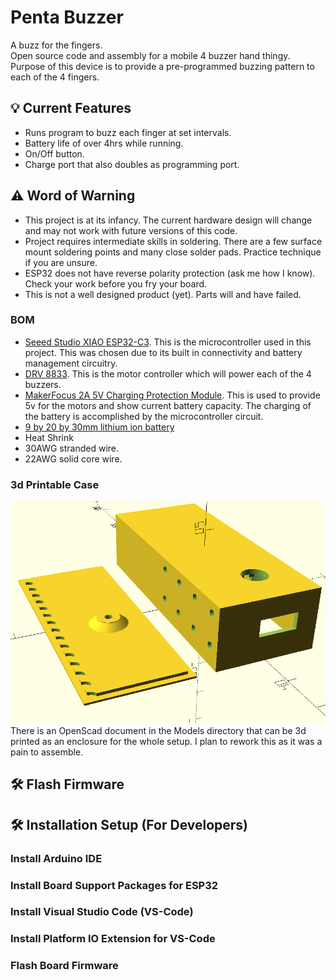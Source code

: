 # Penta Buzzer
A buzz for the fingers.  
Open source code and assembly for a mobile 4 buzzer hand thingy.  
Purpose of this device is to provide a pre-programmed buzzing pattern to each of the 4 fingers.  
## 💡 Current Features
* Runs program to buzz each finger at set intervals.
* Battery life of over 4hrs while running.
* On/Off button.
* Charge port that also doubles as programming port.
## ⚠️ Word of Warning
* This project is at its infancy. The current hardware design will change and may not work with future versions of this code.
* Project requires intermediate skills in soldering. There are a few surface mount soldering points and many close solder pads. Practice technique if you are unsure.
* ESP32 does not have reverse polarity protection (ask me how I know). Check your work before you fry your board.
* This is not a well designed product (yet). Parts will and have failed. 
### BOM
* [Seeed Studio XIAO ESP32-C3][esp32_c3_link]. This is the microcontroller used in this project. This was chosen due to its built in connectivity and battery management circuitry.  
* [DRV 8833][drv_8833_link]. This is the motor controller which will power each of the 4 buzzers.  
* [MakerFocus 2A 5V Charging Protection Module][makerfocus_charge_discharge_module_link]. This is used to provide 5v for the motors and show current battery capacity. The charging of the battery is accomplished by the microcontroller circuit.
* [9 by 20 by 30mm lithium ion battery][lithium_ion_battery_link] 
* Heat Shrink
* 30AWG stranded wire.
* 22AWG solid core wire.
### 3d Printable Case
![3d Printable Case](resources/Case_Mk1.PNG)
There is an OpenScad document in the Models directory that can be 3d printed as an enclosure for the whole setup. I plan to rework this as it was a pain to assemble.
## 🛠 Flash Firmware


## 🛠 Installation Setup (For Developers)
### Install Arduino IDE
### Install Board Support Packages for ESP32
### Install Visual Studio Code (VS-Code)


### Install Platform IO Extension for VS-Code

### Flash Board Firmware

[drv_8833_link]: https://www.amazon.com/MakerFocus-Discharge-Integrated-Charging-Protection/dp/B07PZT3ZW2/ref=sr_1_1?keywords=MakerFocus+6pcs+2A+5V+Charging+Protection+Module&qid=1686356613&s=electronics&sr=1-1
[esp32_c3_link]: https://www.digikey.com/en/products/detail/seeed-technology-co-ltd/113991054/16652880?s=N4IgTCBcDaIM4FMkBMAEcAuBXZBLA9qgBoCSAggPKoCiAygAoDMYAwoyALoC%2BQA
[makerfocus_charge_discharge_module_link]: https://www.amazon.com/gp/product/B07PZT3ZW2/ref=ppx_yo_dt_b_search_asin_image?ie=UTF8&psc=1
[lithium_ion_battery_link]: https://www.aliexpress.us/item/3256804370986754.html?spm=a2g0o.order_list.order_list_main.4.64bc18023Wexc3&gatewayAdapt=glo2usa